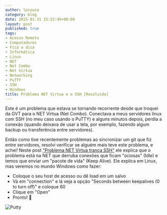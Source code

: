 ```yaml
---
author: lpsouza
category: blog
date: 2015-01-31 15:22:49+00:00
layout: post
published: true
tags:
- Acesso Remoto
- Computadores
- Fica a dica
- Informática
- Linux
- NET
- Net Combo
- Net Virtua
- Networking
- PuTTY
- SSH
- Windows
title: Problema NET Virtua e o SSH [Resolvido]
---
```


Este é um problema que estava se tornando recorrente desde que troquei da GVT para o NET Virtua (Net Combo). Conectava a meus servidores linux com SSH (no meu caso usando o PuTTY) e alguns minutos depois, perdia a conexão (quando deixava de usar a tela, por exemplo, fazendo algum backup ou transferência entre servidores).

Então como tive recentemente problemas ao sincronizar um git que fiz entre servidores, resolvi verificar se alguém mais teve este problema, e achei! Neste post ["Problema NET Virtua tranca SSH"](http://www.delete.com.br/problema-net-virtua-tranca-ssh/) ele explica que o problema está na NET que derruba conexões que ficam "ociosas" (Idle) e temos que enviar um "pacote de vida" (Keep Alive). Ele explica em Linux, mas veremos no mundo Windows como fazer:

* Coloque o seu host de acesso ou dê load em um salvo
* Vá em "connection" e lá veja a opção "Seconds between keepalives (0 to turn off)" e coloque 60
* Clique em "Open"
* Pronto! 🙂

![Putty](https://luizsouza.com.br/wp-content/upload/2015/01/putty.png)